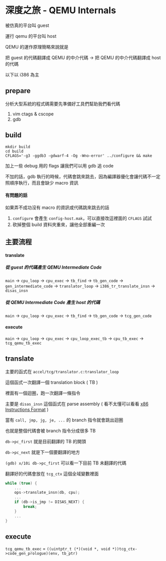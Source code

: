 # 深度之旅 - QEMU Internals

被仿真的平台叫 guest

運行 qemu 的平台叫 host

QEMU 的運作原理簡略來說就是

把 guest 的代碼翻譯成 QEMU 的中介代碼 $\to$ 把 QEMU 的中介代碼翻譯成 host 的代碼

以下以 i386 為主

## prepare

分析大型系統的程式碼需要先準備好工具們幫助我們看代碼

1. vim ctags & cscope
2. gdb

## build

```
mkdir build
cd build
CFLAGS='-g3 -ggdb3 -gdwarf-4 -Og -Wno-error' ../configure && make
```

加上一些 debug 用的 flags 讓我們可以用 gdb 追 code

不加的話，gdb 執行的時候，代碼會跳來跳去，因為編譯器優化會讓代碼不一定照順序執行，而且會缺少 macro 資訊


#### 有問題的話

如果弄不成功沒有 macro 的資訊或代碼跳來跳去的話

1. `configure` 會產生 `config-host.mak`，可以直接改這裡面的 `CFLAGS` 試試
2. 砍掉整個 build 資料夾重來，讓他全部重編一次

## 主要流程

#### translate

##### 從 guest 的代碼產生 QEMU Intermediate Code

`main` $\to$ `cpu_loop` $\to$ `cpu_exec` $\to$ `tb_find` $\to$ `tb_gen_code` $\to$ `gen_intermediate_code` $\to$ `translator_loop` $\to$ `i386_tr_translate_insn` $\to$ `disas_insn`

##### 從 QEMU Intermediate Code 產生 host 的代碼

`main` $\to$ `cpu_loop` $\to$ `cpu_exec` $\to$ `tb_find` $\to$ `tb_gen_code` $\to$ `tcg_gen_code`

#### execute

`main` $\to$ `cpu_loop` $\to$ `cpu_exec` $\to$ `cpu_loop_exec_tb` $\to$ `cpu_tb_exec` $\to$ `tcg_qemu_tb_exec`

## translate

主要的函式在 `accel/tcg/translator.c:translator_loop`

這個函式一次翻譯一個 translation block ( TB )

裡面有一個迴圈，跑一次翻譯一條指令

主要是 `disas_insn` 這個函式在 parse assembly ( 看不太懂可以看看 [x86 Instructions Format](/others/x86-instructions-format) )

當有 `call, jmp, jg, je, ...` 的 branch 指令就會跳出迴圈

也就是整個代碼會被 branch 指令分成很多 TB

`db->pc_first` 就是目前翻譯的 TB 的開頭

`db->pc_next` 就是下一個要翻譯的地方

`(gdb) x/10i db->pc_first` 可以看一下目前 TB 未翻譯的代碼

翻譯好的代碼會放在 `tcg_ctx` 這個全域變數裡面

```c++
while (true) {
    ...
    ops->translate_insn(db, cpu);
    ...
    if (db->is_jmp != DISAS_NEXT) {
        break;
    }
    ...
}
```

## execute

`tcg_qemu_tb_exec` = `((uintptr_t (*)(void *, void *))tcg_ctx->code_gen_prologue)(env, tb_ptr)`
